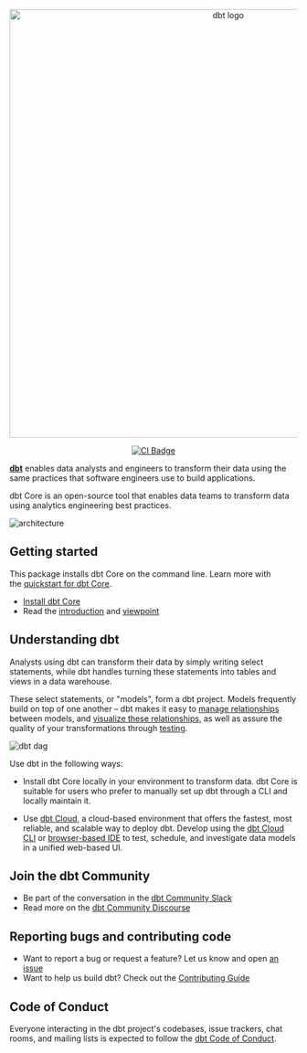 <p align="center">
  <img src="https://raw.githubusercontent.com/dbt-labs/dbt-core/fa1ea14ddfb1d5ae319d5141844910dd53ab2834/etc/dbt-core.svg" alt="dbt logo" width="750"/>
</p>
<p align="center">
  <a href="https://github.com/dbt-labs/dbt-core/actions/workflows/main.yml">
    <img src="https://github.com/dbt-labs/dbt-core/actions/workflows/main.yml/badge.svg?event=push" alt="CI Badge"/>
  </a>
</p>

**[dbt](https://www.getdbt.com/)** enables data analysts and engineers to transform their data using the same practices that software engineers use to build applications.

dbt Core is an open-source tool that enables data teams to transform data using analytics engineering best practices. 

![architecture](https://github.com/dbt-labs/dbt-core/blob/202cb7e51e218c7b29eb3b11ad058bd56b7739de/etc/dbt-transform.png)

## Getting started
This package installs dbt Core on the command line. Learn more with the [quickstart for dbt Core](https://docs.getdbt.com/quickstarts/codespace).

- [Install dbt Core](https://docs.getdbt.com/docs/get-started/installation) 
- Read the [introduction](https://docs.getdbt.com/docs/introduction/) and [viewpoint](https://docs.getdbt.com/docs/about/viewpoint/)

## Understanding dbt

Analysts using dbt can transform their data by simply writing select statements, while dbt handles turning these statements into tables and views in a data warehouse.

These select statements, or "models", form a dbt project. Models frequently build on top of one another – dbt makes it easy to [manage relationships](https://docs.getdbt.com/docs/ref) between models, and [visualize these relationships](https://docs.getdbt.com/docs/documentation), as well as assure the quality of your transformations through [testing](https://docs.getdbt.com/docs/testing).

![dbt dag](https://raw.githubusercontent.com/dbt-labs/dbt-core/6c6649f9129d5d108aa3b0526f634cd8f3a9d1ed/etc/dbt-dag.png)

Use dbt in the following ways:
- Install dbt Core locally in your environment to transform data. dbt Core is suitable for users who prefer to manually set up dbt through a CLI and locally maintain it.

- Use [dbt Cloud](https://docs.getdbt.com/docs/cloud/about-cloud/dbt-cloud-features), a cloud-based environment that offers the fastest, most reliable, and scalable way to deploy dbt. Develop using the [dbt Cloud CLI](https://docs.getdbt.com/docs/cloud/cloud-cli-installation) or [browser-based IDE](https://www.getdbt.com/resources/webinars/dbt-cloud-demos-with-experts) to test, schedule, and investigate data models in a unified web-based UI.

## Join the dbt Community

- Be part of the conversation in the [dbt Community Slack](http://community.getdbt.com/)
- Read more on the [dbt Community Discourse](https://discourse.getdbt.com)

## Reporting bugs and contributing code

- Want to report a bug or request a feature? Let us know and open [an issue](https://github.com/dbt-labs/dbt-core/issues/new/choose)
- Want to help us build dbt? Check out the [Contributing Guide](https://github.com/dbt-labs/dbt-core/blob/HEAD/CONTRIBUTING.md)

## Code of Conduct

Everyone interacting in the dbt project's codebases, issue trackers, chat rooms, and mailing lists is expected to follow the [dbt Code of Conduct](https://community.getdbt.com/code-of-conduct).
